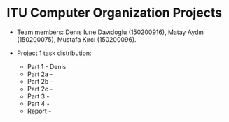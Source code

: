 # ITU Computer Organization Projects

* Team members: Denıs Iurıe Davıdoglu (150200916), Matay Aydın (150200075), Mustafa Kırcı (150200096).

* Project 1 task distribution:
  - Part 1 - Denis
  - Part 2a - 
  - Part 2b - 
  - Part 2c - 
  - Part 3 - 
  - Part 4 - 
  - Report - 

